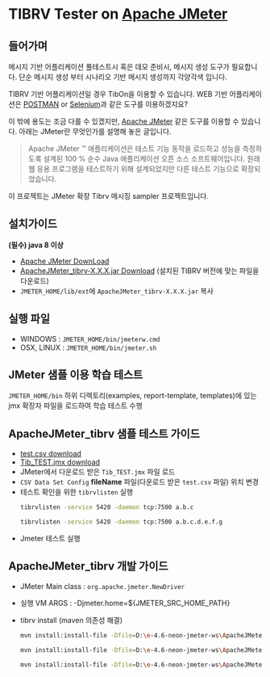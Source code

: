 
# TIBRV Tester on [Apache JMeter](http://jmeter.apache.org/)

## 들어가며

메시지 기반 어플리케이션 풀테스트시 혹은 데모 준비시, 메시지 생성 도구가 필요합니다. 단순 메시지 생성 부터 시나리오 기반 메시지 생성까지 각양각색 입니다.

TIBRV 기반 어플리케이션일 경우 TibOn을 이용할 수 있습니다. WEB 기반 어플리케이션은 [POSTMAN](https://www.getpostman.com/ ) or [Selenium](http://www.seleniumhq.org/)과 같은 도구를 이용하겠지요?

이 밖에 용도는 조금 다를 수 있겠지만, [Apache JMeter](http://jmeter.apache.org/) 같은 도구를 이용할 수 있습니다. 아래는 JMeter란 무엇인가를 설명해 놓은 글입니다.

> Apache JMeter ™ 애플리케이션은 테스트 기능 동작을 로드하고 성능을 측정하도록 설계된 100 % 순수 Java 애플리케이션 오픈 소스 소프트웨어입니다. 원래 웹 응용 프로그램을 테스트하기 위해 설계되었지만 다른 테스트 기능으로 확장되었습니다.

이 프로젝트는 JMeter 확장 Tibrv 메시징 sampler 프로젝트입니다.

## 설치가이드

**(필수) java 8 이상**

- [Apache JMeter DownLoad](http://jmeter.apache.org/download_jmeter.cgi)
- [ApacheJMeter_tibrv-X.X.X.jar Download](https://github.com/aimtechs/ApacheJMeter_EXT/tree/master/ApacheJMeter_tibrv/deploy) (설치된 TIBRV 버전에 맞는 파일을 다운로드)
- `JMETER_HOME/lib/ext`에 `ApacheJMeter_tibrv-X.X.X.jar` 복사 

## 실행 파일

- WINDOWS : `JMETER_HOME/bin/jmeterw.cmd`
- OSX, LINUX : `JMETER_HOME/bin/jmeter.sh`

## JMeter 샘플 이용 학습 테스트

`JMETER_HOME/bin` 하위 디렉토리(examples, report-template, templates)에 있는 jmx 확장자 파일을 로드하여 학습 테스트 수행

## ApacheJMeter_tibrv 샘플 테스트 가이드

- [test.csv download](https://github.com/aimtechs/ApacheJMeter_EXT/blob/master/ApacheJMeter_tibrv/src/test/resources/test.csv)
- [Tib_TEST.jmx download](https://github.com/aimtechs/ApacheJMeter_EXT/blob/master/ApacheJMeter_tibrv/src/test/resources/Tib_TEST.jmx)
- JMeter에서 다운로드 받은 `Tib_TEST.jmx` 파일 로드
- `CSV Data Set Config` **fileName** 파일(다운로드 받은 `test.csv` 파일) 위치 변경
- 테스트 확인을 위한 `tibrvlisten` 실행
    ```bash
    tibrvlisten -service 5420 -daemon tcp:7500 a.b.c

    tibrvlisten -service 5420 -daemon tcp:7500 a.b.c.d.e.f.g
    ```
- Jmeter 테스트 실행


## ApacheJMeter_tibrv 개발 가이드

- JMeter Main class : `org.apache.jmeter.NewDriver`
- 실행 VM ARGS : -Djmeter.home=${JMETER_SRC_HOME_PATH}
- tibrv install (maven 의존성 해결)

    ```bash
    mvn install:install-file -Dfile=D:\e-4.6-neon-jmeter-ws\ApacheJMeter_EXT\ApacheJMeter_tibrv\ext\tibrvj-8.3.0.jar -DgroupId=com.tibco -DartifactId=tibrvj -Dversion=8.3.0 -Dpackaging=jar -DgeneratePom=true
    
    mvn install:install-file -Dfile=D:\e-4.6-neon-jmeter-ws\ApacheJMeter_EXT\ApacheJMeter_tibrv\ext\tibrvj-8.4.0.jar -DgroupId=com.tibco -DartifactId=tibrvj -Dversion=8.4.0 -Dpackaging=jar -DgeneratePom=true
    
    mvn install:install-file -Dfile=D:\e-4.6-neon-jmeter-ws\ApacheJMeter_EXT\ApacheJMeter_tibrv\ext\tibrvj-8.4.5.jar -DgroupId=com.tibco -DartifactId=tibrvj -Dversion=8.4.5 -Dpackaging=jar -DgeneratePom=true

    ```
